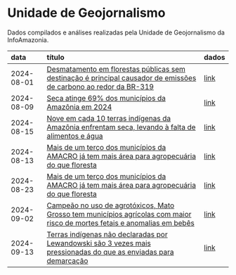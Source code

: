 # Unidade de Geojornalismo

Dados compilados e análises realizadas pela Unidade de Geojornalismo da
InfoAmazonia.

| data | título | dados |
|:---|:---|:---|
| 2024-08-01 | [Desmatamento em florestas públicas sem destinação é principal causador de emissões de carbono ao redor da BR-319](https://infoamazonia.org/2024/08/01/desmatamento-em-florestas-publicas-sem-destinacao-e-principal-causador-de-emissoes-de-carbono-ao-redor-da-br-319/) | [link](https://github.com/rmhirota/unid_geojornalismo/tree/main/2024_08-carbono_br319) |
| 2024-08-09 | [Seca atinge 69% dos municípios da Amazônia em 2024](https://infoamazonia.org/2024/08/09/seca-atinge-69-dos-municipios-da-amazonia-em-2024/) | [link](https://github.com/rmhirota/unid_geojornalismo/tree/main/2024_08-seca_amazonia) |
| 2024-08-15 | [Nove em cada 10 terras indígenas da Amazônia enfrentam seca, levando à falta de alimentos e água](https://infoamazonia.org/2024/08/15/nove-em-cada-10-terras-indigenas-da-amazonia-enfrentam-seca-levando-a-falta-de-alimentos-e-agua/) | [link](https://github.com/rmhirota/unid_geojornalismo/tree/main/2024_08-seca_tis) |
| 2024-08-13 | [Mais de um terço dos municípios da AMACRO já tem mais área para agropecuária do que floresta](https://infoamazonia.org/2024/08/23/mais-de-um-terco-dos-municipios-da-amacro-ja-tem-mais-area-para-agropecuaria-do-que-floresta/) | [link](https://github.com/rmhirota/unid_geojornalismo/tree/main/2024_08-amacro) |
| 2024-08-23 | [Mais de um terço dos municípios da AMACRO já tem mais área para agropecuária do que floresta](https://infoamazonia.org/2024/08/23/mais-de-um-terco-dos-municipios-da-amacro-ja-tem-mais-area-para-agropecuaria-do-que-floresta/) | [link](https://github.com/rmhirota/unid_geojornalismo/tree/main/2024_08-amacro) |
| 2024-09-02 | [Campeão no uso de agrotóxicos, Mato Grosso tem municípios agrícolas com maior risco de mortes fetais e anomalias em bebês](https://infoamazonia.org/2024/09/02/campeao-no-uso-de-agrotoxicos-mato-grosso-tem-municipios-agricolas-com-maior-risco-de-mortes-fetais-e-anomalias-em-bebes/) | [link](https://github.com/rmhirota/unid_geojornalismo/tree/main/2024_08-agrotoxicos) |
| 2024-09-13 | [Terras indígenas não declaradas por Lewandowski são 3 vezes mais pressionadas do que as enviadas para demarcação](https://infoamazonia.org/2024/09/13/terras-indigenas-nao-declaradas-por-lewandowski-sao-3-vezes-mais-pressionadas-do-que-as-enviadas-para-demarcacao/) | [link](https://github.com/rmhirota/unid_geojornalismo/tree/main/2024_09-tis_mjsp) |